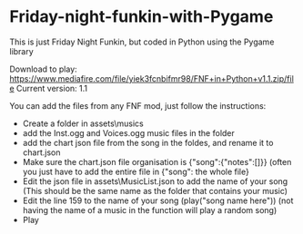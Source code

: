 # Friday-night-funkin-with-Pygame
This is just Friday Night Funkin, but coded in Python using the Pygame library

Download to play: https://www.mediafire.com/file/yiek3fcnbifmr98/FNF+in+Python+v1.1.zip/file
Current version: 1.1

You can add the files from any FNF mod, just follow the instructions:
- Create a folder in assets\musics
- add the Inst.ogg and Voices.ogg music files in the folder
- add the chart json file from the song in the foldes, and rename it to chart.json
- Make sure the chart.json file organisation is {"song":{"notes":[]}} (often you just have to add the entire file in {"song": the whole file}
- Edit the json file in assets\MusicList.json to add the name of your song (This should be the same name as the folder that contains your music)
- Edit the line 159 to the name of your song (play("song name here")) (not having the name of a music in the function will play a random song)
- Play
